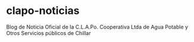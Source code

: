 # clapo-noticias

Blog de Noticia Oficial de la C.L.A.Po.
Cooperativa Ltda de Agua Potable y Otros Servicios públicos de Chillar